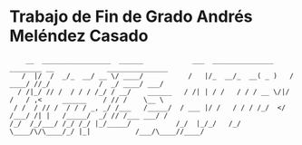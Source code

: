 # Trabajo de Fin de Grado Andrés Meléndez Casado
````
    __  _________________  ______            ___  _______________     ________ __             _______________
   /  |/  /  _/_  __/ __ \/ ____/           /   |/_  __/_  __( _ )   / ____/ //_/            /  _/ ____/ ___/
  / /|_/ // /  / / / /_/ / __/    ______   / /| | / /   / / / __ \/|/ /   / ,<     ______    / // /    \__ \ 
 / /  / // /  / / / _, _/ /___   /_____/  / ___ |/ /   / / / /_/  </ /___/ /| |   /_____/  _/ // /___ ___/ / 
/_/  /_/___/ /_/ /_/ |_/_____/           /_/  |_/_/   /_/  \____/\/\____/_/ |_|           /___/\____//____/  
                                                                                          
`````                                                                                                                                                                   
